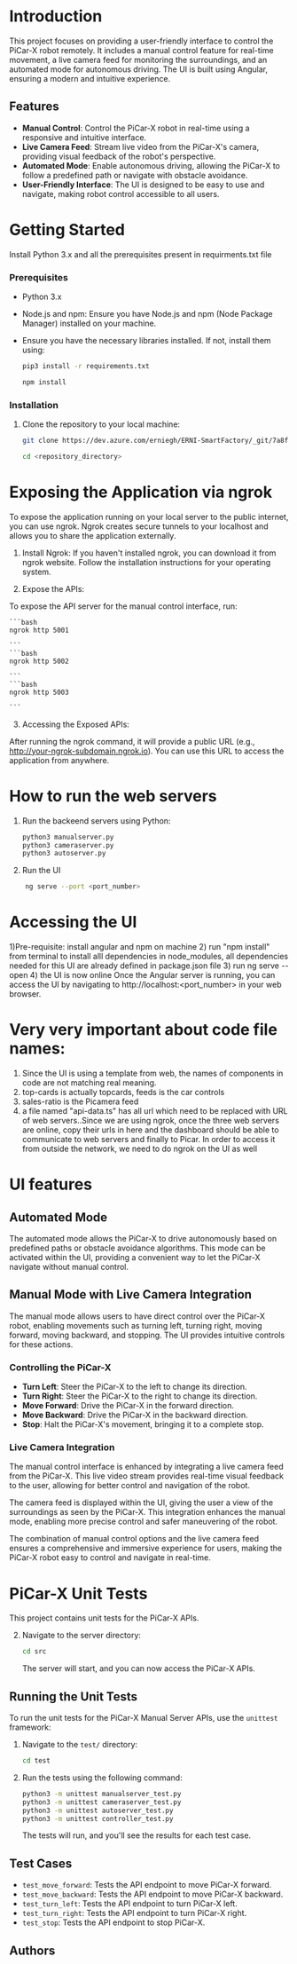 # Introduction 
This project focuses on providing a user-friendly interface to control the PiCar-X robot remotely. It includes a manual control feature for real-time movement, a live camera feed for monitoring the surroundings, and an automated mode for autonomous driving. The UI is built using Angular, ensuring a modern and intuitive experience.


## Features

- **Manual Control**: Control the PiCar-X robot in real-time using a responsive and intuitive interface.
- **Live Camera Feed**: Stream live video from the PiCar-X's camera, providing visual feedback of the robot's perspective.
- **Automated Mode**: Enable autonomous driving, allowing the PiCar-X to follow a predefined path or navigate with obstacle avoidance.
- **User-Friendly Interface**: The UI is designed to be easy to use and navigate, making robot control accessible to all users.

# Getting Started

Install Python 3.x and all the prerequisites present in requirments.txt file

### Prerequisites

- Python 3.x
- Node.js and npm: Ensure you have Node.js and npm (Node Package Manager) installed on your machine.
- Ensure you have the necessary libraries installed. If not, install them using:

    ```bash
    pip3 install -r requirements.txt
    ```

     ```bash
    npm install
    ```

### Installation

1. Clone the repository to your local machine:

    ```bash
    git clone https://dev.azure.com/erniegh/ERNI-SmartFactory/_git/7a8fbf1f-c112-4533-8021-ebae5e1219ce?path=%2F&version=GBdevelop&_a=contents

    ```
    
    ``` bash
    cd <repository_directory>
    ```




# Exposing the Application via ngrok

To expose the application running on your local server to the public internet, you can use ngrok. Ngrok creates secure tunnels to your localhost and allows you to share the application externally.

1. Install Ngrok: If you haven't installed ngrok, you can download it from ngrok website. Follow the       installation instructions for your operating system.

2. Expose the APIs:

To expose the API server for the manual control interface, run:


    ```bash
    ngrok http 5001

    ```
    ```bash
    ngrok http 5002

    ```
    ```bash
    ngrok http 5003

    ```
3. Accessing the Exposed APIs:

After running the ngrok command, it will provide a public URL (e.g., http://your-ngrok-subdomain.ngrok.io). You can use this URL to access the application from anywhere.


# How to run the web servers 



1. Run the backeend servers using Python:

    ```bash
    python3 manualserver.py
    python3 cameraserver.py
    python3 autoserver.py

    ```

2. Run the UI

```bash
    ng serve --port <port_number>
```


# Accessing the UI
1)Pre-requisite: install angular and npm on machine
2) run "npm install" from terminal  to install alll dependencies in node_modules, all dependencies needed for this UI are already defined in package.json file
3) run ng serve --open <port>
4) the UI is now online
Once the Angular server is running, you can access the UI by navigating to http://localhost:<port_number> in your web browser.


# Very very important about code file names:
1) Since the UI is using a template from web, the names of components in code are not matching real meaning.
2) top-cards is actually topcards, feeds is the car controls
3) sales-ratio is the Picamera feed
4) a file named "api-data.ts" has all url which need to be replaced with URL of web servers..Since we are using ngrok, once the three web servers are online, copy their urls in here and the dashboard should be able to 
communicate to web servers and finally to Picar.
In order to access it from outside the network, we need to do ngrok on the UI as well
# UI features

## Automated Mode
The automated mode allows the PiCar-X to drive autonomously based on predefined paths or obstacle avoidance algorithms. This mode can be activated within the UI, providing a convenient way to let the PiCar-X navigate without manual control.


## Manual Mode with Live Camera Integration

The manual mode allows users to have direct control over the PiCar-X robot, enabling movements such as turning left, turning right, moving forward, moving backward, and stopping. The UI provides intuitive controls for these actions.

### Controlling the PiCar-X

- **Turn Left**: Steer the PiCar-X to the left to change its direction.
- **Turn Right**: Steer the PiCar-X to the right to change its direction.
- **Move Forward**: Drive the PiCar-X in the forward direction.
- **Move Backward**: Drive the PiCar-X in the backward direction.
- **Stop**: Halt the PiCar-X's movement, bringing it to a complete stop.

### Live Camera Integration

The manual control interface is enhanced by integrating a live camera feed from the PiCar-X. This live video stream provides real-time visual feedback to the user, allowing for better control and navigation of the robot.

The camera feed is displayed within the UI, giving the user a view of the surroundings as seen by the PiCar-X. This integration enhances the manual mode, enabling more precise control and safer maneuvering of the robot.

The combination of manual control options and the live camera feed ensures a comprehensive and immersive experience for users, making the PiCar-X robot easy to control and navigate in real-time.


# PiCar-X Unit Tests

This project contains unit tests for the PiCar-X APIs.

2. Navigate to the server directory:

    ```bash
    cd src
    ```

   The server will start, and you can now access the PiCar-X APIs.

## Running the Unit Tests

To run the unit tests for the PiCar-X Manual Server APIs, use the `unittest` framework:

1. Navigate to the `test/` directory:

    ```bash
    cd test
    ```

2. Run the tests using the following command:

    ```bash
    python3 -m unittest manualserver_test.py
    python3 -m unittest cameraserver_test.py
    python3 -m unittest autoserver_test.py
    python3 -m unittest controller_test.py

    ```

   The tests will run, and you'll see the results for each test case.

## Test Cases

- `test_move_forward`: Tests the API endpoint to move PiCar-X forward.
- `test_move_backward`: Tests the API endpoint to move PiCar-X backward.
- `test_turn_left`: Tests the API endpoint to turn PiCar-X left.
- `test_turn_right`: Tests the API endpoint to turn PiCar-X right.
- `test_stop`: Tests the API endpoint to stop PiCar-X.

## Authors


